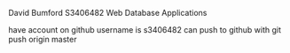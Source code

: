 David Bumford
S3406482 
Web Database Applications

have account on github username is s3406482
can push to github with git push origin master
